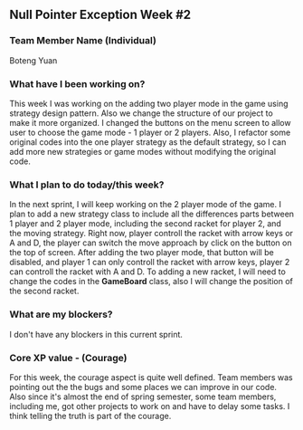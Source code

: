 ##  **Null Pointer Exception Week** #2

### **Team Member Name (Individual)**<br>

Boteng Yuan

### **What have I been working on?**

This week I was working on the adding two player mode in the game using strategy design pattern.
Also we change the structure of our project to make it more organized. I changed the buttons on the menu
screen to allow user to choose the game mode - 1 player or 2 players. Also, I refactor some original codes into the one player strategy as the default strategy, so I can add more new strategies or game modes without modifying the original code.

### **What I plan to do today/this week?**

In the next sprint, I will keep working on the 2 player mode of the game. I plan to add a new strategy class to include all the differences parts between 1 player and 2 player mode, including the second racket for player 2, and the moving strategy. Right now, player controll the racket with arrow keys or A and D, the player can switch the move approach by click on the button on the top of screen. After adding the two player mode, that button will be disabled, and player 1 can only controll the racket with arrow keys, player 2 can controll the racket with A and D. To adding a new racket, I will need to change the codes in the **GameBoard** class, also I will change the position of the second racket.

### **What are my blockers?**

I don't have any blockers in this current sprint.

### **Core XP value - (Courage)**

For this week, the courage aspect is quite well defined. Team members was pointing out the the bugs and some places we can improve in our code. Also since it's almost the end of spring semester, some team members, including me, got other projects to work on and have to delay some tasks. I think telling the truth is part of the courage.
